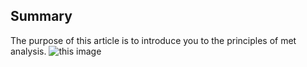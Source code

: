 ## Summary

The purpose of this article is to introduce you to the principles of met analysis.
![this image](http://i.imgur.com/qHRX6.jpg)